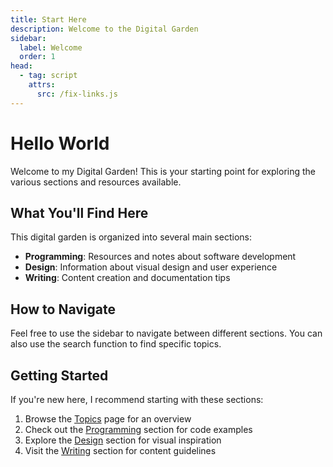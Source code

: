 ```yaml
---
title: Start Here
description: Welcome to the Digital Garden
sidebar:
  label: Welcome
  order: 1
head:
  - tag: script
    attrs:
      src: /fix-links.js
---
```


# Hello World

Welcome to my Digital Garden! This is your starting point for exploring the various sections and resources available.

## What You'll Find Here

This digital garden is organized into several main sections:

- **Programming**: Resources and notes about software development
- **Design**: Information about visual design and user experience
- **Writing**: Content creation and documentation tips

## How to Navigate

Feel free to use the sidebar to navigate between different sections. You can also use the search function to find specific topics.

## Getting Started

If you're new here, I recommend starting with these sections:

1. Browse the [Topics](/topics/index.html) page for an overview
2. Check out the [Programming](/topics/programming.html) section for code examples
3. Explore the [Design](/topics/design.html) section for visual inspiration
4. Visit the [Writing](/topics/writing.html) section for content guidelines 